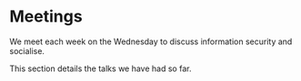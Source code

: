 # Meetings

We meet each week on the Wednesday to discuss information security and socialise.

This section details the talks we have had so far.

